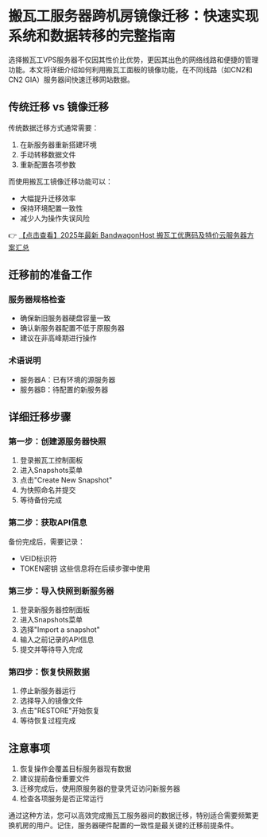 # 搬瓦工服务器跨机房镜像迁移：快速实现系统和数据转移的完整指南

选择搬瓦工VPS服务器不仅因其性价比优势，更因其出色的网络线路和便捷的管理功能。本文将详细介绍如何利用搬瓦工面板的镜像功能，在不同线路（如CN2和CN2 GIA）服务器间快速迁移网站数据。

## 传统迁移 vs 镜像迁移

传统数据迁移方式通常需要：
1. 在新服务器重新搭建环境
2. 手动转移数据文件
3. 重新配置各项参数

而使用搬瓦工镜像迁移功能可以：
- 大幅提升迁移效率
- 保持环境配置一致性
- 减少人为操作失误风险

👉 [【点击查看】2025年最新 BandwagonHost 搬瓦工优惠码及特价云服务器方案汇总](https://bit.ly/banwagon)

## 迁移前的准备工作

### 服务器规格检查
- 确保新旧服务器硬盘容量一致
- 确认新服务器配置不低于原服务器
- 建议在非高峰期进行操作

### 术语说明
- 服务器A：已有环境的源服务器
- 服务器B：待配置的新服务器

## 详细迁移步骤

### 第一步：创建源服务器快照
1. 登录搬瓦工控制面板
2. 进入Snapshots菜单
3. 点击"Create New Snapshot"
4. 为快照命名并提交
5. 等待备份完成

### 第二步：获取API信息
备份完成后，需要记录：
- VEID标识符
- TOKEN密钥
这些信息将在后续步骤中使用

### 第三步：导入快照到新服务器
1. 登录新服务器控制面板
2. 进入Snapshots菜单
3. 选择"Import a snapshot"
4. 输入之前记录的API信息
5. 提交并等待导入完成

### 第四步：恢复快照数据
1. 停止新服务器运行
2. 选择导入的镜像文件
3. 点击"RESTORE"开始恢复
4. 等待恢复过程完成

## 注意事项
1. 恢复操作会覆盖目标服务器现有数据
2. 建议提前备份重要文件
3. 迁移完成后，使用原服务器的登录凭证访问新服务器
4. 检查各项服务是否正常运行

通过这种方法，您可以高效完成搬瓦工服务器间的数据迁移，特别适合需要频繁更换机房的用户。记住，服务器硬件配置的一致性是最关键的迁移前提条件。
